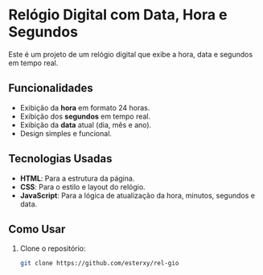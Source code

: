 # Relógio Digital com Data, Hora e Segundos

Este é um projeto de um relógio digital que exibe a hora, data e segundos em tempo real.

## Funcionalidades

- Exibição da **hora** em formato 24 horas.
- Exibição dos **segundos** em tempo real.
- Exibição da **data** atual (dia, mês e ano).
- Design simples e funcional.

## Tecnologias Usadas

- **HTML**: Para a estrutura da página.
- **CSS**: Para o estilo e layout do relógio.
- **JavaScript**: Para a lógica de atualização da hora, minutos, segundos e data.

## Como Usar

1. Clone o repositório:

   ```bash
   git clone https://github.com/esterxy/rel-gio
